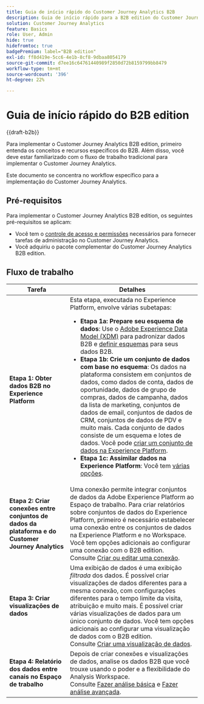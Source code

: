 ```yaml
---
title: Guia de início rápido do Customer Journey Analytics B2B
description: Guia de início rápido para a B2B edition do Customer Journey Analytics.
solution: Customer Journey Analytics
feature: Basics
role: User, Admin
hide: true
hidefromtoc: true
badgePremium: label="B2B edition"
exl-id: ff8d419e-5cc6-4e1b-8cf8-9dbaa8054179
source-git-commit: d7ee16c64761440989f2850d72b8159799bb8479
workflow-type: tm+mt
source-wordcount: '396'
ht-degree: 22%

---
```


# Guia de início rápido do B2B edition

{{draft-b2b}}

Para implementar o Customer Journey Analytics B2B edition, primeiro entenda os conceitos e recursos específicos do B2B. Além disso, você deve estar familiarizado com o fluxo de trabalho tradicional para implementar o Customer Journey Analytics.

Este documento se concentra no workflow específico para a implementação do Customer Journey Analytics.

## Pré-requisitos

Para implementar o Customer Journey Analytics B2B edition, os seguintes pré-requisitos se aplicam:

* Você tem o [controle de acesso e permissões](/help/technotes/access-control.md) necessários para fornecer tarefas de administração no Customer Journey Analytics.
* Você adquiriu o pacote complementar do Customer Journey Analytics B2B edition.


## Fluxo de trabalho

| Tarefa | Detalhes |
| --- | --- |
| **Etapa 1: Obter dados B2B no Experience Platform** | Esta etapa, executada no Experience Platform, envolve várias subetapas:<ul><li>**Etapa 1a: Prepare seu esquema de dados**: Use o [Adobe Experience Data Model (XDM)](https://experienceleague.adobe.com/docs/experience-platform/xdm/home.html?lang=pt-BR) para padronizar dados B2B e [definir esquemas](https://experienceleague.adobe.com/en/docs/experience-platform/rtcdp/schemas/b2b) para seus dados B2B.</li><li>**Etapa 1b: Crie um conjunto de dados com base no esquema**: Os dados na plataforma consistem em conjuntos de dados, como dados de conta, dados de oportunidade, dados de grupo de compras, dados de campanha, dados da lista de marketing, conjuntos de dados de email, conjuntos de dados de CRM, conjuntos de dados de PDV e muito mais. Cada conjunto de dados consiste de um esquema e lotes de dados. Você pode [criar um conjunto de dados na Experience Platform](https://experienceleague.adobe.com/docs/platform-learn/getting-started-for-data-architects-and-data-engineers/create-datasets.html?lang=pt-BR).</li><li>**Etapa 1c: Assimilar dados na Experience Platform**: Você tem [várias opções](https://experienceleague.adobe.com/en/docs/experience-platform/ingestion/home).</li></ul> |
| **Etapa 2: Criar conexões entre conjuntos de dados da plataforma e do Customer Journey Analytics** | Uma conexão permite integrar conjuntos de dados da Adobe Experience Platform ao Espaço de trabalho. Para criar relatórios sobre conjuntos de dados do Experience Platform, primeiro é necessário estabelecer uma conexão entre os conjuntos de dados na Experience Platform e no Workspace. Você tem opções adicionais ao configurar uma conexão com o B2B edition. <br>Consulte [Criar ou editar uma conexão](/help/connections/create-connection.md). |
| **Etapa 3: Criar visualizações de dados** | Uma exibição de dados é uma exibição *filtrada* dos dados. É possível criar visualizações de dados diferentes para a mesma conexão, com configurações diferentes para o tempo limite da visita, atribuição e muito mais. É possível criar várias visualizações de dados para um único conjunto de dados. Você tem opções adicionais ao configurar uma visualização de dados com o B2B edition.<br>Consulte [Criar uma visualização de dados](/help/data-views/create-dataview.md). |
| **Etapa 4: Relatório dos dados entre canais no Espaço de trabalho** | Depois de criar conexões e visualizações de dados, analise os dados B2B que você trouxe usando o poder e a flexibilidade do Analysis Workspace.<br>Consulte [Fazer análise básica](/help/analysis-workspace/perform-basic-analysis.md) e [Fazer análise avançada](/help/analysis-workspace/perform-adv-analysis.md). |

<!--

## Use Case

The [B2B Use Case ](../data-ingestion/data-ingestion.md) document provides an example use case on how to implement Customer  Journey Analytics B2B Edition.

-->
